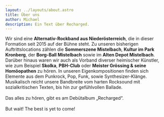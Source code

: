 ```yaml
---
layout: ../layouts/about.astro
title: Über uns
author: Michael
description: Ein Text über Recharged.
---
```


Wir sind eine **Alternativ-Rockband aus Niederösterreich**, die in dieser Formation seit 2015 auf der Bühne steht. Zu unseren bisherigen Auftrittslocations zählen die **Sommerszene Mistelbach**, **Kultur im Park Kronberg**, der **Borg-Ball Mistelbach** sowie im **Alten Depot Mistelbach**. Darüber hinaus waren wir auch als Vorband diverser heimischer Künstler, wie zum Beispiel **Skolka**, **PBH-Club** oder **Meister Grössing & seine Homöopathen** zu hören.
In unseren Eigenkompositionen finden sich Elemente aus dem Punkrock, Pop, Funk, sowie Synthesizer-Klänge. Musikalisch reicht unsere Bandbreite vom harten Rocksound mit sozialkritischen Texten, bis hin zur gefühlvollen Ballade. 
&nbsp;<br>
&nbsp;<br>
Das alles zu hören, gibt es am Debütalbum „Recharged“.
&nbsp;<br>
&nbsp;<br>
But wait! The best is yet to come!

